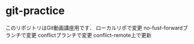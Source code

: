 # git-practice
このリポジトリはGit動画講座用です．
ローカルリポで変更
no-fust-forwardブランチで変更
conflictブランチで変更
conflict-remote上で更新
